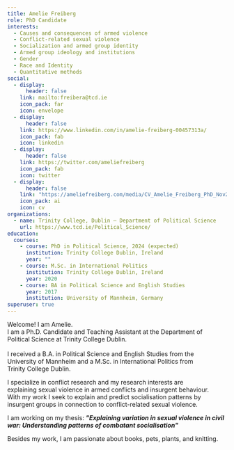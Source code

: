 ```yaml
---
title: Amelie Freiberg
role: PhD Candidate
interests:
  - Causes and consequences of armed violence
  - Conflict-related sexual violence
  - Socialization and armed group identity
  - Armed group ideology and institutions
  - Gender
  - Race and Identity
  - Quantitative methods
social:
  - display:
      header: false
    link: mailto:freibera@tcd.ie
    icon_pack: far
    icon: envelope
  - display:
      header: false
    link: https://www.linkedin.com/in/amelie-freiberg-00457313a/
    icon_pack: fab
    icon: linkedin
  - display:
      header: false
    link: https://twitter.com/ameliefreiberg
    icon_pack: fab
    icon: twitter
  - display:
      header: false
    link: "https://ameliefreiberg.com/media/CV_Amelie_Freiberg_PhD_Nov2022.pdf "
    icon_pack: ai
    icon: cv
organizations:
  - name: Trinity College, Dublin – Department of Political Science
    url: https://www.tcd.ie/Political_Science/
education:
  courses:
    - course: PhD in Political Science, 2024 (expected)
      institution: Trinity College Dublin, Ireland
      year: ""
    - course: M.Sc. in International Politics
      institution: Trinity College Dublin, Ireland
      year: 2020
    - course: BA in Political Science and English Studies
      year: 2017
      institution: University of Mannheim, Germany
superuser: true
---
```

<!--StartFragment-->

Welcome! I am Amelie.\
I am a Ph.D. Candidate and Teaching Assistant at the Department of\
Political Science at Trinity College Dublin.\
\
I received a B.A. in Political Science and English Studies from the\
University of Mannheim and a M.Sc. in International Politics from\
Trinity College Dublin.

I specialize in conflict research and my research interests are\
explaining sexual violence in armed conflicts and insurgent behaviour.\
With my work I seek to explain and predict socialisation patterns by\
insurgent groups in connection to conflict-related sexual violence.

I am working on my thesis: ***"Explaining variation in sexual violence in civil war: Understanding patterns of combatant socialisation"***

Besides my work, I am passionate about books, pets, plants, and knitting.

<!--EndFragment-->